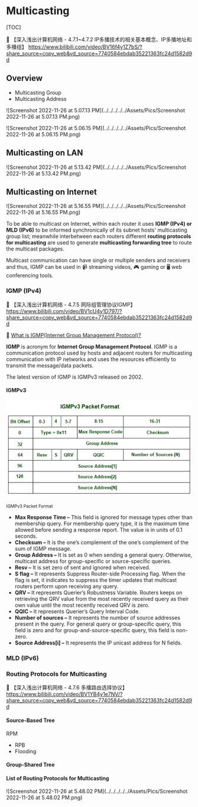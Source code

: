 # Multicasting



[TOC]



:link: 【深入浅出计算机网络 - 4.7.1~4.7.2 IP多播技术的相关基本概念、IP多播地址和多播组】 https://www.bilibili.com/video/BV16f4y1Z7bS/?share_source=copy_web&vd_source=7740584ebdab35221363fc24d1582d9d



## Overview



- Multicasting Group
- Multicasting Address



![Screenshot 2022-11-26 at 5.07.13 PM](../../../../../Assets/Pics/Screenshot 2022-11-26 at 5.07.13 PM.png)

![Screenshot 2022-11-26 at 5.06.15 PM](../../../../../Assets/Pics/Screenshot 2022-11-26 at 5.06.15 PM.png)



## Multicasting on LAN

![Screenshot 2022-11-26 at 5.13.42 PM](../../../../../Assets/Pics/Screenshot 2022-11-26 at 5.13.42 PM.png)



## Multicasting on Internet

![Screenshot 2022-11-26 at 5.16.55 PM](../../../../../Assets/Pics/Screenshot 2022-11-26 at 5.16.55 PM.png)



To be able to multicast on Internet, within each router it uses **IGMP (IPv4) or MLD (IPv6)** to be informed synchronically of its subnet hosts' multicasting group list; meanwhile interbetween each routers different **routing protocols for multicasting** are used to generate **multicasting forwarding tree** to route the multicast packages. 

Multicast communication can have single or multiple senders and receivers and thus, IGMP can be used in :video_camera: streaming videos, :video_game:  gaming or :desktop_computer:   web conferencing tools. 



### IGMP (IPv4)

:link: 【深入浅出计算机网络 - 4.7.5 网际组管理协议IGMP】 https://www.bilibili.com/video/BV1cU4y1D797/?share_source=copy_web&vd_source=7740584ebdab35221363fc24d1582d9d

:link: [What is IGMP(Internet Group Management Protocol)?](https://www.geeksforgeeks.org/what-is-igmpinternet-group-management-protocol/)



**IGMP** is acronym for **Internet Group Management Protocol**. IGMP is a communication protocol used by hosts and adjacent routers for multicasting communication with IP networks and uses the resources efficiently to transmit the message/data packets. 

The latest version of IGMP is IGMPv3 released on 2002.



#### IGMPv3

![img](../../../../../Assets/Pics/IGMPv3-gfg.png)

<small>IGMPv3 Packet Format</small>



- **Max Response Time –** This field is ignored for message types other than membership query. For membership query type, it is the maximum time allowed before sending a response report. The value is in units of 0.1 seconds.
- **Checksum –** It is the one’s complement of the one’s complement of the sum of IGMP message.
- **Group Address –** It is set as 0 when sending a general query. Otherwise, multicast address for group-specific or source-specific queries.
- **Resv –** It is set zero of sent and ignored when received.
- **S flag –** It represents Suppress Router-side Processing flag. When the flag is set, it indicates to suppress the timer updates that multicast routers perform upon receiving any query.
- **QRV –** It represents Querier’s Robustness Variable. Routers keeps on retrieving the QRV value from the most recently received query as their own value until the most recently received QRV is zero.
- **QQIC –** It represents Querier’s Query Interval Code.
- **Number of sources –** It represents the number of source addresses present in the query. For general query or group-specific query, this field is zero and for group-and-source-specific query, this field is non-zero.
- **Source Address[i] –** It represents the IP unicast address for N fields.



### MLD (IPv6)



### Routing Protocols for Multicasting

:link: 【深入浅出计算机网络 - 4.7.6 多播路由选择协议】 https://www.bilibili.com/video/BV1YB4y1e7NV/?share_source=copy_web&vd_source=7740584ebdab35221363fc24d1582d9d



#### Source-Based Tree

RPM

- RPB
- Flooding







#### Group-Shared Tree





#### List of Routing Protocols for Multicasting

![Screenshot 2022-11-26 at 5.48.02 PM](../../../../../Assets/Pics/Screenshot 2022-11-26 at 5.48.02 PM.png)

